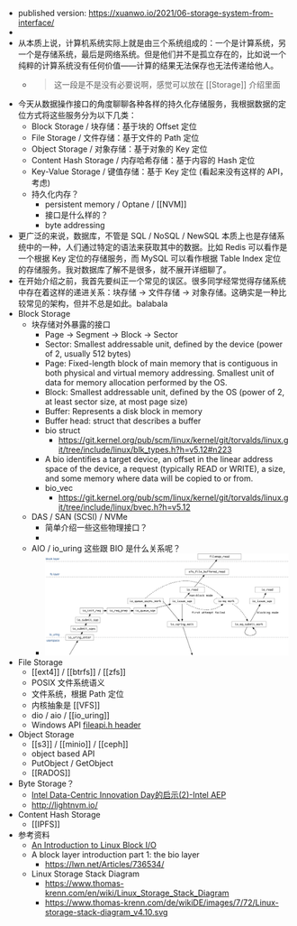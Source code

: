 - published version: https://xuanwo.io/2021/06-storage-system-from-interface/
-
- 从本质上说，计算机系统实际上就是由三个系统组成的：一个是计算系统，另一个是存储系统，最后是网络系统。但是他们并不是孤立存在的，比如说一个纯粹的计算系统没有任何价值——计算的结果无法保存也无法传递给他人。
	- > 这一段是不是没有必要说啊，感觉可以放在 [[Storage]] 介绍里面
- 今天从数据操作接口的角度聊聊各种各样的持久化存储服务，我根据数据的定位方式将这些服务分为以下几类：
	- Block Storage / 块存储：基于块的 Offset 定位
	- File Storage / 文件存储：基于文件的 Path 定位
	- Object Storage / 对象存储：基于对象的 Key 定位
	- Content Hash Storage / 内存哈希存储：基于内容的 Hash 定位
	- Key-Value Storage / 键值存储：基于 Key 定位 (看起来没有这样的 API，考虑)
	- 持久化内存？
		- persistent memory / Optane / [[NVM]]
		- 接口是什么样的？
		- byte addressing
- 更广泛的来说，数据库，不管是 SQL / NoSQL / NewSQL 本质上也是存储系统中的一种，人们通过特定的语法来获取其中的数据。比如 Redis 可以看作是一个根据 Key 定位的存储服务，而 MySQL 可以看作根据 Table Index 定位的存储服务。我对数据库了解不是很多，就不展开详细聊了。
- 在开始介绍之前，我首先要纠正一个常见的误区。很多同学经常觉得存储系统中存在着这样的递进关系：块存储 -> 文件存储 -> 对象存储。这确实是一种比较常见的架构，但并不总是如此。balabala
- Block Storage
	- 块存储对外暴露的接口
		- Page -> Segment -> Block -> Sector
		- Sector: Smallest addressable unit, defined by the device (power of 2, usually 512 bytes)
		- Page: Fixed-length block of main memory that is contiguous in both physical and virtual memory addressing. Smallest unit of data for memory allocation performed by the OS.
		- Block: Smallest addressable unit, defined by the OS (power of 2, at least sector size, at most page size)
		- Buffer: Represents a disk block in memory
		- Buffer head: struct that describes a buffer
		- bio struct
			- https://git.kernel.org/pub/scm/linux/kernel/git/torvalds/linux.git/tree/include/linux/blk_types.h?h=v5.12#n223
		- A bio identifies a target device, an offset in the linear address space of the device, a request (typically READ or WRITE), a size, and some memory where data will be copied to or from.
		- bio_vec
			- https://git.kernel.org/pub/scm/linux/kernel/git/torvalds/linux.git/tree/include/linux/bvec.h?h=v5.12
	- DAS / SAN (SCSI) / NVMe
		- 简单介绍一些这些物理接口？
		-
	- AIO / io_uring 这些跟 BIO 是什么关系呢？
		- ![image.png](../assets/image_1623756914110_0.png)
- File Storage
	- [[ext4]] / [[btrfs]] / [[zfs]]
	- POSIX 文件系统语义
	- 文件系统，根据 Path 定位
	- 内核抽象是 [[VFS]]
	- dio / aio / [[io_uring]]
	- Windows API [fileapi.h header](https://docs.microsoft.com/en-us/windows/win32/api/fileapi/)
- Object Storage
	- [[s3]] / [[minio]] / [[ceph]]
	- object based API
	- PutObject / GetObject
	- [[RADOS]]
- Byte Storage？
	- [Intel Data-Centric Innovation Day的启示(2)-Intel AEP](https://mp.weixin.qq.com/s?__biz=MzUyNzgzMjcwMA==&mid=2247483819&idx=1&sn=6d2681cf35d8a71570ede9b887eceb4c&chksm=fa78c2b8cd0f4bae12769dca66fcf0505cdf72c7b786beb1cf569aa44a11b99d1e1f638a7213)
	- http://lightnvm.io/
- Content Hash Storage
	- [[IPFS]]
- 参考资料
	- [An Introduction to Linux Block I/O](https://researcher.watson.ibm.com/researcher/files/il-AVISHAY/01-block_io-v1.3.pdf)
	- A block layer introduction part 1: the bio layer
		- https://lwn.net/Articles/736534/
	- Linux Storage Stack Diagram
		- https://www.thomas-krenn.com/en/wiki/Linux_Storage_Stack_Diagram
		- https://www.thomas-krenn.com/de/wikiDE/images/7/72/Linux-storage-stack-diagram_v4.10.svg